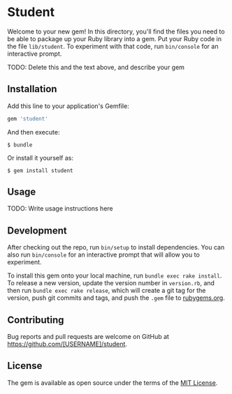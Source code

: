 # Student

Welcome to your new gem! In this directory, you'll find the files you need to be able to package up your Ruby library into a gem. Put your Ruby code in the file `lib/student`. To experiment with that code, run `bin/console` for an interactive prompt.

TODO: Delete this and the text above, and describe your gem

## Installation

Add this line to your application's Gemfile:

```ruby
gem 'student'
```

And then execute:

    $ bundle

Or install it yourself as:

    $ gem install student

## Usage

TODO: Write usage instructions here

## Development

After checking out the repo, run `bin/setup` to install dependencies. You can also run `bin/console` for an interactive prompt that will allow you to experiment.

To install this gem onto your local machine, run `bundle exec rake install`. To release a new version, update the version number in `version.rb`, and then run `bundle exec rake release`, which will create a git tag for the version, push git commits and tags, and push the `.gem` file to [rubygems.org](https://rubygems.org).

## Contributing

Bug reports and pull requests are welcome on GitHub at https://github.com/[USERNAME]/student.

## License

The gem is available as open source under the terms of the [MIT License](https://opensource.org/licenses/MIT).
